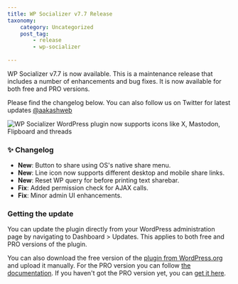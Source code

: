 ```yaml
---
title: WP Socializer v7.7 Release
taxonomy:
    category: Uncategorized
    post_tag:
        - release
        - wp-socializer
        
---
```


WP Socializer v7.7 is now available. This is a maintenance release that includes a number of enhancements and bug fixes. It is now available for both free and PRO versions.

Please find the changelog below. You can also follow us on Twitter for latest updates [@aakashweb](https://twitter.com/aakashweb)

![WP Socializer WordPress plugin now supports icons like X, Mastodon, Flipboard and threads](/_images/wpsr-blog-7.6-release.png)

### ✨ Changelog

* __New__: Button to share using OS's native share menu.
* __New__: Line icon now supports different desktop and mobile share links.
* __New__: Reset WP query for before printing text sharebar.
* __Fix__: Added permission check for AJAX calls.
* __Fix__: Minor admin UI enhancements.

### Getting the update

You can update the plugin directly from your WordPress administration page by navigating to Dashboard > Updates. This applies to both free and PRO versions of the plugin.

You can also download the free version of the [plugin from WordPress.org](https://wordpress.org/plugins/wp-socializer/) and upload it manually. For the PRO version you can follow [the documentation](https://www.aakashweb.com/docs/wp-socializer/pro/installation/#downloading-the-plugin). If you haven't got the PRO version yet, you can [get it here](https://www.aakashweb.com/wordpress-plugins/wp-socializer/).